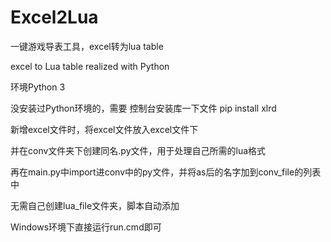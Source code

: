 # Excel2Lua

一键游戏导表工具，excel转为lua table

excel to Lua table realized with Python



环境Python 3

没安装过Python环境的，需要 控制台安装库一下文件 pip install xlrd


新增excel文件时，将excel文件放入excel文件下

并在conv文件夹下创建同名.py文件，用于处理自己所需的lua格式

再在main.py中import进conv中的py文件，并将as后的名字加到conv_file的列表中

无需自己创建lua_file文件夹，脚本自动添加

Windows环境下直接运行run.cmd即可



